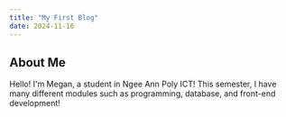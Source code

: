 ```yaml
---
title: "My First Blog"
date: 2024-11-16
---
```


## About Me

Hello! I'm Megan, a student in Ngee Ann Poly ICT!
This semester, I have many different modules such as programming, database, and front-end development!
